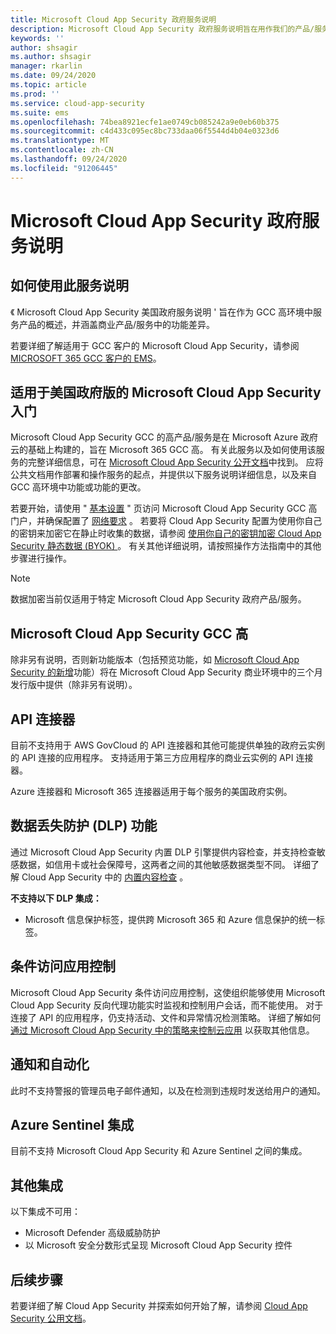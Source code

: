 ```yaml
---
title: Microsoft Cloud App Security 政府服务说明
description: Microsoft Cloud App Security 政府服务说明旨在用作我们的产品/服务的概述
keywords: ''
author: shsagir
ms.author: shsagir
manager: rkarlin
ms.date: 09/24/2020
ms.topic: article
ms.prod: ''
ms.service: cloud-app-security
ms.suite: ems
ms.openlocfilehash: 74bea8921ecfe1ae0749cb085242a9e0eb60b375
ms.sourcegitcommit: c4d433c095ec8bc733daa06f5544d4b04e0323d6
ms.translationtype: MT
ms.contentlocale: zh-CN
ms.lasthandoff: 09/24/2020
ms.locfileid: "91206445"
---
```

# <a name="microsoft-cloud-app-security-government-service-description"></a>Microsoft Cloud App Security 政府服务说明

## <a name="how-to-use-this-service-description"></a>如何使用此服务说明

《 Microsoft Cloud App Security 美国政府服务说明 ' 旨在作为 GCC 高环境中服务产品的概述，并涵盖商业产品/服务中的功能差异。

若要详细了解适用于 GCC 客户的 Microsoft Cloud App Security，请参阅 [MICROSOFT 365 GCC 客户的 EMS](./ems-govt-service-description.md#ems-for-us-gcc-high-and-dod-customers)。

## <a name="getting-started-with-microsoft-cloud-app-security-for-us-government-gcc-high"></a>适用于美国政府版的 Microsoft Cloud App Security 入门

Microsoft Cloud App Security GCC 的高产品/服务是在 Microsoft Azure 政府云的基础上构建的，旨在 Microsoft 365 GCC 高。 有关此服务以及如何使用该服务的完整详细信息，可在 [Microsoft Cloud App Security 公开文档](/cloud-app-security/)中找到。 应将公共文档用作部署和操作服务的起点，并提供以下服务说明详细信息，以及来自 GCC 高环境中功能或功能的更改。

若要开始，请使用 " [基本设置](/cloud-app-security/general-setup) " 页访问 Microsoft Cloud App Security GCC 高门户，并确保配置了 [网络要求](/cloud-app-security/network-requirements) 。 若要将 Cloud App Security 配置为使用你自己的密钥来加密它在静止时收集的数据，请参阅 [使用你自己的密钥加密 Cloud App Security 静态数据 (BYOK) ](ems-cloud-app-security-govt-service-byok.md)。 有关其他详细说明，请按照操作方法指南中的其他步骤进行操作。

> [!NOTE]
> 数据加密当前仅适用于特定 Microsoft Cloud App Security 政府产品/服务。

## <a name="feature-variations-in-microsoft-cloud-app-security-gcc-high"></a>Microsoft Cloud App Security GCC 高

除非另有说明，否则新功能版本（包括预览功能，如 [Microsoft Cloud App Security 的新增](/cloud-app-security/release-notes)功能）将在 Microsoft Cloud App Security 商业环境中的三个月发行版中提供（除非另有说明）。

## <a name="api-connector"></a>API 连接器

目前不支持用于 AWS GovCloud 的 API 连接器和其他可能提供单独的政府云实例的 API 连接的应用程序。 支持适用于第三方应用程序的商业云实例的 API 连接器。

Azure 连接器和 Microsoft 365 连接器适用于每个服务的美国政府实例。

## <a name="data-loss-prevention-dlp-features"></a>数据丢失防护 (DLP) 功能

通过 Microsoft Cloud App Security 内置 DLP 引擎提供内容检查，并支持检查敏感数据，如信用卡或社会保障号，这两者之间的其他敏感数据类型不同。 详细了解 Cloud App Security 中的 [内置内容检查](/cloud-app-security/content-inspection-built-in) 。

**不支持以下 DLP 集成：**

- Microsoft 信息保护标签，提供跨 Microsoft 365 和 Azure 信息保护的统一标签。

## <a name="conditional-access-app-control"></a>条件访问应用控制

Microsoft Cloud App Security 条件访问应用控制，这使组织能够使用 Microsoft Cloud App Security 反向代理功能实时监视和控制用户会话，而不能使用。
对于连接了 API 的应用程序，仍支持活动、文件和异常情况检测策略。 详细了解如何 [通过 Microsoft Cloud App Security 中的策略来控制云应用](/cloud-app-security/control-cloud-apps-with-policies) 以获取其他信息。

## <a name="notifications-and-automation"></a>通知和自动化

此时不支持警报的管理员电子邮件通知，以及在检测到违规时发送给用户的通知。

## <a name="azure-sentinel-integration"></a>Azure Sentinel 集成

目前不支持 Microsoft Cloud App Security 和 Azure Sentinel 之间的集成。

## <a name="other-integrations"></a>其他集成

以下集成不可用：

- Microsoft Defender 高级威胁防护
- 以 Microsoft 安全分数形式呈现 Microsoft Cloud App Security 控件

## <a name="next-steps"></a>后续步骤

若要详细了解 Cloud App Security 并探索如何开始了解，请参阅 [Cloud App Security 公用文档](/cloud-app-security/)。
